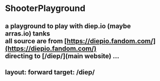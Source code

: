 # ShooterPlayground
a playground to play with diep.io (maybe arras.io) tanks  
all source are from [https://diepio.fandom.com/](https://diepio.fandom.com/)  
directing to [/diep/](main website) ...
---
layout: forward
target: /diep/
---
